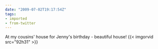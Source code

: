 ```yaml
---
date: "2009-07-02T19:17:54Z"
tags:
- imported
- from-twitter
---
```

At my cousins' house for Jenny's birthday - beautiful house\! {{< imgorvid src="92h31" >}}
